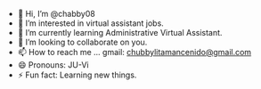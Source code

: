 - 👋 Hi, I’m @chabby08
- 👀 I’m interested in virtual assistant jobs.
- 🌱 I’m currently learning Administrative Virtual Assistant.
- 💞️ I’m looking to collaborate on you.
- 📫 How to reach me ... gmail: chubbylitamancenido@gmail.com
- 😄 Pronouns: JU-Vi
- ⚡ Fun fact: Learning new things.

<!---
chabby08/chabby08 is a ✨ special ✨ repository because its `README.md` (this file) appears on your GitHub profile.
You can click the Preview link to take a look at your changes.
--->
